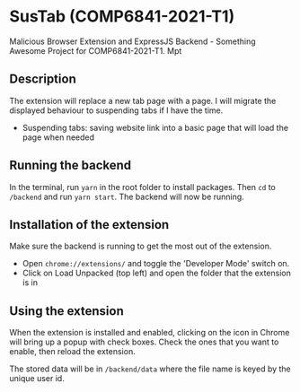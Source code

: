 # SusTab (COMP6841-2021-T1)
Malicious Browser Extension and ExpressJS Backend - Something Awesome Project for COMP6841-2021-T1. Mpt

## Description
The extension will replace a new tab page with a page. I will migrate the displayed behaviour to suspending tabs if I have the time.
- Suspending tabs: saving website link into a basic page that will load the page when needed

## Running the backend
In the terminal, run `yarn` in the root folder to install packages. Then `cd` to `/backend` and run `yarn start`. The backend will now be running.

## Installation of the extension
Make sure the backend is running to get the most out of the extension.
- Open `chrome://extensions/` and toggle the 'Developer Mode' switch on.
- Click on Load Unpacked (top left) and open the folder that the extension is in



## Using the extension
When the extension is installed and enabled, clicking on the icon in Chrome will bring up a popup with check boxes. Check the ones that you want to enable, then reload the extension.

The stored data will be in `/backend/data` where the file name is keyed by the unique user id.


<!-- 
## Useful links
### Extension itself
- [Chrome Extension API and more](https://developer.chrome.com/docs/extensions/)
- [Quick Chrome Extension](https://www.freecodecamp.org/news/how-to-create-and-publish-a-chrome-extension-in-20-minutes-6dc8395d7153/#:~:text=As%20a%20web%20developer%2C%20it's,JavaScript%20APIs%20that%20Chrome%20exposes.)
- [Medium Tutorial](https://medium.com/coding-in-simple-english/how-to-create-chrome-extension-7dd396e884ef)
- [Cross Browser Extensions](https://developer.mozilla.org/en-US/docs/Mozilla/Add-ons/WebExtensions/Build_a_cross_browser_extension)
 -->


